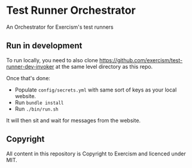 # Test Runner Orchestrator

An Orchestrator for Exercism's test runners

## Run in development

To run locally, you need to also clone https://github.com/exercism/test-runner-dev-invoker at the same level directory as this repo.

Once that's done:
- Populate `config/secrets.yml` with same sort of keys as your local website.
- Run `bundle install`
- Run `./bin/run.sh`

It will then sit and wait for messages from the website.

## Copyright

All content in this repository is Copyright to Exercism and licenced under MIT.
